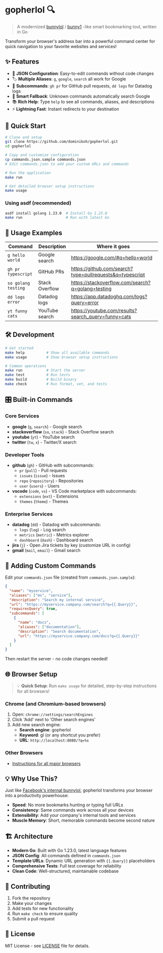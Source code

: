# gopherlol 🔍

> A modernized [bunnylol](https://www.quora.com/What-is-Facebooks-bunnylol) / [bunny1](http://www.bunny1.org) -like smart bookmarking tool, written in Go

Transform your browser's address bar into a powerful command center for quick navigation to your favorite websites and services!

## ✨ Features

- 🚀 **JSON Configuration**: Easy-to-edit commands without code changes
- 🏷️ **Multiple Aliases**: `g`, `google`, `search` all work for Google
- 🌳 **Subcommands**: `gh pr` for GitHub pull requests, `dd logs` for Datadog logs
- 🎯 **Smart Fallback**: Unknown commands automatically search Google
- 📚 **Rich Help**: Type `help` to see all commands, aliases, and descriptions
- ⚡ **Lightning Fast**: Instant redirects to your destination

## 🚀 Quick Start

```bash
# Clone and setup
git clone https://github.com/dominikoh/gopherlol.git
cd gopherlol

# Copy and customize configuration
cp commands.json.sample commands.json
# Edit commands.json to add your custom URLs and commands

# Run the application
make run

# Get detailed browser setup instructions
make usage
```

### Using asdf (recommended)
```bash
asdf install golang 1.23.0  # Install Go 1.23.0
make run                    # Run with latest Go
```

## 📖 Usage Examples

| Command | Description | Where it goes |
|---------|-------------|---------------|
| `g hello world` | Google search | https://google.com/#q=hello+world |
| `gh pr typescript` | GitHub PRs | https://github.com/search?type=pullrequests&q=typescript |
| `so golang testing` | Stack Overflow | https://stackoverflow.com/search?q=golang+testing |
| `dd logs error` | Datadog logs | https://app.datadoghq.com/logs?query=error |
| `yt funny cats` | YouTube search | https://youtube.com/results?search_query=funny+cats |

## 🛠️ Development

```bash
# Get started
make help          # Show all available commands
make usage         # Show browser setup instructions

# Common operations
make run           # Start the server
make test          # Run tests
make build         # Build binary
make check         # Run format, vet, and tests
```

## 🎛️ Built-in Commands

### Core Services
- **google** (`g`, `search`) - Google search
- **stackoverflow** (`so`, `stack`) - Stack Overflow search
- **youtube** (`yt`) - YouTube search
- **twitter** (`tw`, `x`) - Twitter/X search

### Developer Tools
- **github** (`gh`) - GitHub with subcommands:
  - `pr` (`pull`) - Pull requests
  - `issues` (`issue`) - Issues
  - `repo` (`repository`) - Repositories
  - `user` (`users`) - Users
- **vscode** (`code`, `vs`) - VS Code marketplace with subcommands:
  - `extensions` (`ext`) - Extensions
  - `themes` (`theme`) - Themes

### Enterprise Services
- **datadog** (`dd`) - Datadog with subcommands:
  - `logs` (`log`) - Log search
  - `metrics` (`metric`) - Metrics explorer
  - `dashboard` (`dash`) - Dashboard search
- **jira** (`j`) - Open Jira tickets by key (customize URL in config)
- **gmail** (`mail`, `email`) - Gmail search

## 🔧 Adding Custom Commands

Edit your `commands.json` file (created from `commands.json.sample`):

```json
{
  "name": "myservice",
  "aliases": ["ms", "service"],
  "description": "Search my internal service",
  "url": "https://myservice.company.com/search?q={{.Query}}",
  "requiresQuery": true,
  "subcommands": [
    {
      "name": "docs",
      "aliases": ["documentation"],
      "description": "Search documentation",
      "url": "https://myservice.company.com/docs?q={{.Query}}"
    }
  ]
}
```

Then restart the server - no code changes needed!

## 🌐 Browser Setup

> 💡 **Quick Setup**: Run `make usage` for detailed, step-by-step instructions for all browsers!

### Chrome (and Chromium-based browsers)
1. Open: `chrome://settings/searchEngines`
2. Click 'Add' next to 'Other search engines'
3. Add new search engine:
   - **Search engine**: gopherlol
   - **Keyword**: gl (or any shortcut you prefer)
   - **URL**: `http://localhost:8080/?q=%s`

### Other Browsers
- [Instructions for all major browsers](https://www.howtogeek.com/114176/how-to-easily-create-search-plugins-add-any-search-engine-to-your-browser/)

## 💡 Why Use This?

Just like [Facebook's internal bunnylol](http://www.ccheever.com/blog/?p=74), gopherlol transforms your browser into a productivity powerhouse:

- **Speed**: No more bookmarks hunting or typing full URLs
- **Consistency**: Same commands work across all your devices  
- **Extensibility**: Add your company's internal tools and services
- **Muscle Memory**: Short, memorable commands become second nature

## 🏗️ Architecture

- **Modern Go**: Built with Go 1.23.0, latest language features
- **JSON Config**: All commands defined in `commands.json`
- **Template URLs**: Dynamic URL generation with `{{.Query}}` placeholders
- **Comprehensive Tests**: Full test coverage for reliability
- **Clean Code**: Well-structured, maintainable codebase

## 🤝 Contributing

1. Fork the repository
2. Make your changes
3. Add tests for new functionality
4. Run `make check` to ensure quality
5. Submit a pull request

## 📄 License

MIT License - see [LICENSE](LICENSE) file for details.
